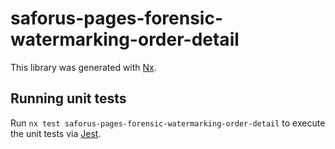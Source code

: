 # saforus-pages-forensic-watermarking-order-detail

This library was generated with [Nx](https://nx.dev).

## Running unit tests

Run `nx test saforus-pages-forensic-watermarking-order-detail` to execute the unit tests via [Jest](https://jestjs.io).

